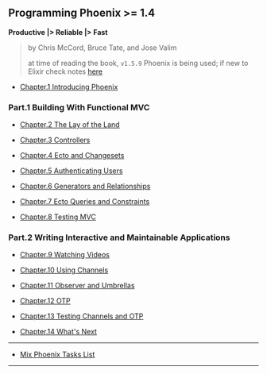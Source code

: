
## Programming Phoenix >= 1.4

**Productive |> Reliable |> Fast**

> by Chris McCord, Bruce Tate, and Jose Valim
>
> at time of reading the book, `v1.5.9` Phoenix is being used; if new to Elixir check notes [here](https://github.com/abhishekkr/tutorials_as_code/blob/master/talks-articles/languages-n-runtimes/elixir/book--programming-elixir-ge-1.6/README.md)


* [Chapter.1 Introducing Phoenix](./chapter-01.md)

### Part.1 Building With Functional MVC

* [Chapter.2 The Lay of the Land](./chapter-02.md)

* [Chapter.3 Controllers](./chapter-03.md)

* [Chapter.4 Ecto and Changesets](./chapter-04.md)

* [Chapter.5 Authenticating Users](./chapter-05.md)

* [Chapter.6 Generators and Relationships](./chapter-06.md)

* [Chapter.7 Ecto Queries and Constraints](./chapter-07.md)

* [Chapter.8 Testing MVC](./chapter-08.md)


### Part.2 Writing Interactive and Maintainable Applications

* [Chapter.9 Watching Videos](./chapter-09.md)

* [Chapter.10 Using Channels](./chapter-10.md)

* [Chapter.11 Observer and Umbrellas](./chapter-11.md)

* [Chapter.12 OTP](./chapter-12.md)

* [Chapter.13 Testing Channels and OTP](./chapter-13.md)

* [Chapter.14 What's Next](./chapter-14.md)

---

* [Mix Phoenix Tasks List](../mix-phx-tasks.md)

---
